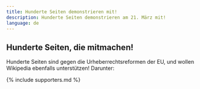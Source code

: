 ```yaml
---
title: Hunderte Seiten demonstrieren mit!
description: Hunderte Seiten demonstrieren am 21. März mit!
language: de
---
```


## Hunderte Seiten, die mitmachen!

Hunderte Seiten sind gegen die Urheberrechtsreformen der EU, und wollen Wikipedia ebenfalls unterstützen! Darunter:

{% include supporters.md %}
